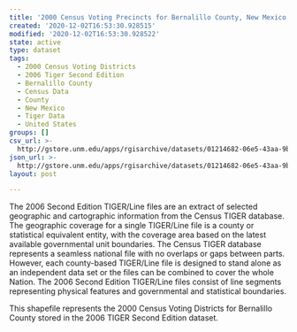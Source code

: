```yaml
---
title: '2000 Census Voting Precincts for Bernalillo County, New Mexico, 2006se TIGER'
created: '2020-12-02T16:53:30.928515'
modified: '2020-12-02T16:53:30.928522'
state: active
type: dataset
tags:
  - 2000 Census Voting Districts
  - 2006 Tiger Second Edition
  - Bernalillo County
  - Census Data
  - County
  - New Mexico
  - Tiger Data
  - United States
groups: []
csv_url: >-
  http://gstore.unm.edu/apps/rgisarchive/datasets/01214682-06e5-43aa-9b48-27ddfd7c0408/tgr2006se_bern_vtd00.derived.csv
json_url: >-
  http://gstore.unm.edu/apps/rgisarchive/datasets/01214682-06e5-43aa-9b48-27ddfd7c0408/tgr2006se_bern_vtd00.derived.json
layout: post

---
```

The 2006 Second Edition TIGER/Line files are an extract of selected geographic and cartographic information from the Census TIGER database.  The geographic coverage for a single TIGER/Line file is a county or statistical equivalent entity, with the coverage area based on the latest available governmental unit boundaries. The Census TIGER database represents a seamless national file with no overlaps or gaps between parts.  However, each county-based TIGER/Line file is designed to stand alone as an independent data set or the files can be combined to cover the whole Nation.  The 2006 Second Edition  TIGER/Line files consist of line segments representing physical features and governmental and statistical boundaries.  

This shapefile represents the 2000 Census Voting Districts for Bernalillo County stored in the 2006 TIGER Second Edition dataset.
